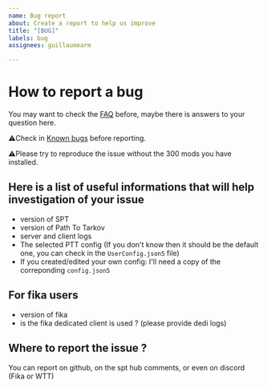 ```yaml
---
name: Bug report
about: Create a report to help us improve
title: "[BUG]"
labels: bug
assignees: guillaumearm

---
```


# How to report a bug

You may want to check the [FAQ](./FAQ.md) before, maybe there is answers to your question here.

⚠️Check in [Known bugs](https://github.com/guillaumearm/PathToTarkov/issues?q=is%3Aopen+is%3Aissue+label%3Abug) before reporting.

⚠️Please try to reproduce the issue without the 300 mods you have installed.

## Here is a list of useful informations that will help investigation of your issue

- version of SPT
- version of Path To Tarkov
- server and client logs
- The selected PTT config (If you don't know then it should be the default one, you can check in the `UserConfig.json5` file)
- If you created/edited your own config: I'll need a copy of the correponding `config.json5`

## For fika users
- version of fika
- is the fika dedicated client is used ? (please provide dedi logs)


## Where to report the issue ?
You can report on github, on the spt hub comments, or even on discord (Fika or WTT)
